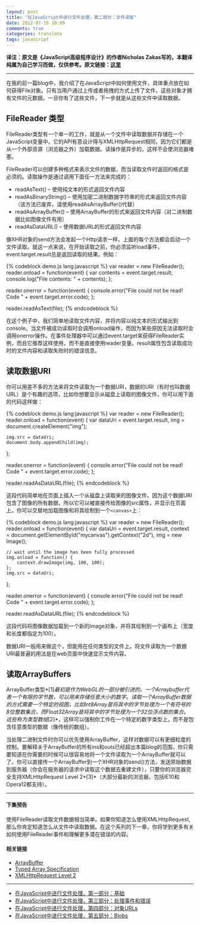```yaml
---
layout: post
title: "在JavaScript中进行文件处理，第二部分：文件读取"
date: 2012-07-16 10:09
comments: true
categories: translate
tags: javascript
---
```


**译注：原文是《JavaScript高级程序设计》的作者Nicholas Zakas写的，本翻译纯属为自己学习而做，仅供参考。原文链接：[这里](http://www.nczonline.net/blog/2012/05/15/working-with-files-in-javascript-part-2/)**  

***
  
在我的前一篇blog中，我介绍了在JavaScript中如何使用文件，具体重点放在如何获得File对象。只有当用户通过上传或者拖拽的方式上传了文件，这些对象才拥有文件的元数据。一旦你有了这些文件，下一步就是从这些文件中读取数据。  

<!--more-->
## FileReader 类型  
  
FileReader类型有一个单一的工作，就是从一个文件中读取数据并存储在一个JavaScript变量中。它的API有意设计得与XMLHttpRequest相同，因为它们都是从一个外部资源（浏览器之外）加载数据。读操作是异步的，这样不会使浏览器堵塞。  
  
FileReader可以创建多种格式来表示文件的数据，而当读取文件时返回的格式是必须的。读取操作是通过调用下面任一方法来完成的：    
  
* readAsText() – 使用纯文本的形式返回文件内容
* readAsBinaryString() – 使用加密二进制数据字符串的形式来返回文件内容（该方法已废弃，请使用readAsArrayBuffer()代替）
* readAsArrayBuffer() – 使用ArrayBuffer的形式来返回文件内容（对二进制数据比如图像文件有用）
* readAsDataURL() – 使用数据URL的形式返回文件内容  

像XHR对象的send方法会发起一个Http请求一样，上面的每个方法都会启动一个文件读取。就这一点来说，在开始读取之前，你必须监听load事件，event.target.result总是返回读取的结果。例如：  

{% codeblock demo.js lang:javascript %}
var reader = new FileReader();
reader.onload = function(event) {
    var contents = event.target.result;
    console.log("File contents: " + contents);
};

reader.onerror = function(event) {
    console.error("File could not be read! Code " + event.target.error.code);
};

reader.readAsText(file);
{% endcodeblock %}  
  
在这个例子中，我们简单地读取文件内容，并将内容以纯文本的形式输出到console。当文件被成功读取时会调用onload操作，而因为某些原因无法读取时会调用onerror操作。在事件处理器中可以通过event.target来获得FileReader实例，而且它推荐这样使用，而不是直接使用reader变量。result属性包含读取成功时的文件内容和读取失败时的错误信息。  

## 读取数据URI  
  
你可以用差不多的方法来将文件读取为一个数据URI，数据的URI（有时也叫数据URL）是个有趣的选项，比如你想要显示从磁盘上读取的图像文件，你可以用下面的代码这样做：  

{% codeblock demo.js lang:javascript %}
var reader = new FileReader();
reader.onload = function(event) {
    var dataUri = event.target.result,
        img     = document.createElement("img");

    img.src = dataUri;
    document.body.appendChild(img);
};

reader.onerror = function(event) {
    console.error("File could not be read! Code " + event.target.error.code);
};

reader.readAsDataURL(file);
{% endcodeblock %}  
  
这段代码简单地在页面上插入一个从磁盘上读取来的图像文件。因为这个数据URI包含了图像的所有数据，所以它可以被直接传给图像的src属性，并显示在页面上。你可以交替地加载图像和将其绘制到一个`<canvas>`上：  
  
{% codeblock demo.js lang:javascript %}
var reader = new FileReader();
reader.onload = function(event) {
    var dataUri = event.target.result,
        context = document.getElementById("mycanvas").getContext("2d"),
        img     = new Image();
 
    // wait until the image has been fully processed
    img.onload = function() {
        context.drawImage(img, 100, 100);
    };
    img.src = dataUri;
};

reader.onerror = function(event) {
    console.error("File could not be read! Code " + event.target.error.code);
};

reader.readAsDataURL(file);
{% endcodeblock %}  
  
这段代码将图像数据加载到一个新的Image对象，并将其绘制到一个画布上（宽度和长度都指定为100）。  
  
数据URI一般用来做这个，但能用在任何类型的文件上。将文件读取为一个数据URI最普遍的用法是在web页面中快速显示文件内容。  

## 读取ArrayBuffers

ArrayBuffer类型*[1]*最初是作为WebGL的一部分被引进的。一个Arraybuffer代表一个有限的字节数，可以用来存储任意大小的数字。读取一个ArrayBuffer数据的方式需要一个特定的视图，比如Int8Array是将其中的字节处理为一个有符号的8位整数集合，而Float32Array是将其中的字节处理为一个32位浮点数的集合。这些称为类型数组*[2]*，这样可以强制你工作在一个特定的数字类型上，而不是包含任意类型的数据（像传统的数组）。  

当处理二进制文件时你可以优先使用ArrayBuffer，这样对数据可以有更细粒度的控制。要解释关于ArrayBuffer的所有ins和outs已经超出本篇blog的范围，你只需要知道在你需要的时候可以很容易地将一个文件读取为一个ArrayBuffer就可以了。你可以直接传一个ArrayBuffer到一个XHR对象的send()方法，发送原始数据到服务器（你会在服务器的请求中读取这个数据去重建文件），只要你的浏览器完全支持XMLHttpRequest Level 2*[3]*（大部分最新的浏览器，包括IE10和Opera12都支持）。  
  
  ***
#### 下集预告

使用FileReader读取文件数据相当简单。如果你知道怎么使用XMLHttpRequest, 那么你肯定知道怎么从文件中读取数据。在这个系列的下一章，你将学到更多有关如何使用FileReader事件和理解更多潜在错误的内容。   

#### 相关链接

* [ArrayBuffer](https://developer.mozilla.org/en/JavaScript_typed_arrays/ArrayBuffer)
* [Typed Array Specification](http://www.khronos.org/registry/typedarray/specs/latest/)
* [XMLHttpRequest Level 2](http://www.w3.org/TR/XMLHttpRequest/)

---

- [在JavaScript中进行文件处理，第一部分：基础](http://zhaozhiming.github.io/2012/07/08/working-with-files-in-javascript-part-1/)
- [在JavaScript中进行文件处理，第三部分：处理事件和错误](http://zhaozhiming.github.io/2012/07/23/working-with-files-in-javascript-part-3/)
- [在JavaScript中进行文件处理，第四部分：对象URLs](http://zhaozhiming.github.io/2012/07/30/working-with-files-in-javascript-part-4/)
- [在JavaScript中进行文件处理，第五部分：Blobs](http://zhaozhiming.github.io/2012/08/01/working-with-files-in-javascript-part-5/)

